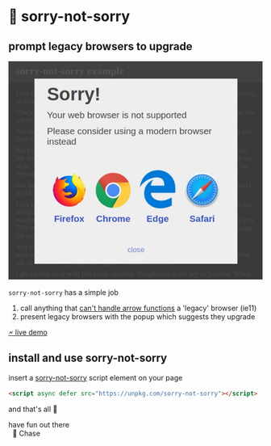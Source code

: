 
# 💬 sorry-not-sorry
## prompt legacy browsers to upgrade

![](assets/sorry-not-sorry-example.jpg)

`sorry-not-sorry` has a simple job

1. call anything that [can't handle arrow functions](https://caniuse.com/#feat=arrow-functions) a 'legacy' browser (ie11)
2. present legacy browsers with the popup which suggests they upgrade

[🗲 live demo](https://chasemoskal.com/sorry-not-sorry/#sorry-force-legacy)

## install and use sorry-not-sorry

insert a [sorry-not-sorry](https://unpkg.com/sorry-not-sorry) script element on your page

```html
<script async defer src="https://unpkg.com/sorry-not-sorry"></script>
```

and that's all 💪

have fun out there  
&nbsp; 👋 Chase
